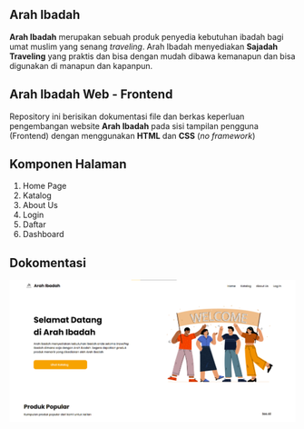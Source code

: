 ## Arah Ibadah
**Arah Ibadah** merupakan sebuah produk penyedia kebutuhan ibadah bagi umat muslim yang senang *traveling*. Arah Ibadah menyediakan **Sajadah Traveling** yang praktis dan bisa dengan mudah dibawa kemanapun dan bisa digunakan di manapun dan kapanpun.

## Arah Ibadah Web - Frontend
Repository ini berisikan dokumentasi file dan berkas keperluan pengembangan website **Arah Ibadah** pada sisi tampilan pengguna (Frontend) dengan menggunakan **HTML** dan **CSS** (*no framework*)

## Komponen Halaman
1. Home Page
2. Katalog
3. About Us
4. Login
5. Daftar
6. Dashboard

## Dokomentasi
![Home Page](screenshoot/homepage.png)
